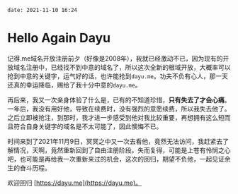 ```
date: 2021-11-10 16:24
```

# Hello Again Dayu

记得.me域名开放注册前夕（好像是2008年），我就已经激动不已，因为现有的开放域名注册中，已经找不到中意的域名了，所以这次全新的根域开放，大概率可以抢到中意的关键字，运气好的话，也许能抢到`dayu.me`。功夫不负有心人，那一天还真的幸运降临，赐给了我十分中意的`dayu.me`。

再后来，我又一次亲身体验了什么是，已有的不知道珍惜，**只有失去了才会心痛**。一年后，我没有用好他，导致在续费时，没有强烈的意愿续费，所以我失去他了。之后立即被抢注，到那时，我才进一步感受到他对我比较重要，再想拥有这么短而且符合自身关键字的域名是不太可能了，因此懊悔不已。

时间来到了2021年11月9日，冥冥之中又一次去看他，竟然无法访问，我赶紧去了解情况，天啊，竟然重新回到了自由注册阶段。失而复得，可能是上苍有怜悯之心吧，也可能是再给我一次重新来过的机会，这次的回归，期望不负他，一起见证余生的奋斗历程。

欢迎回归 [https://dayu.me](https://dayu.me)。


